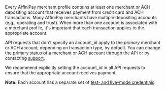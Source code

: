 Every AffiniPay merchant profile contains at least one merchant or ACH depositing account that receives payment from credit card and ACH transactions. Many AffiniPay merchants have multiple depositing accounts (e.g., operating and trust). When more than one account is associated with a merchant profile, it's important that each transaction applies to the appropriate account.

API requests that don't specify an <span class="code-green">account_id</span> apply to the _primary_ merchant or ACH account, depending on transaction type, by default. You can change the primary status of a <a href="../reference/api.html#UpdateMerchantAccount" target="&#95;blank">merchant</a> or <a href="../reference/api.html#UpdateACHAccount" target="&#95;blank">ACH</a> account through the API or by contacting <a href="https://affinipay.com/support/" target="&#95;blank">support</a>.

We recommend explicitly setting the <span class="code-green">account_id</span> in all API requests to ensure that the appropriate account receives payment.

<span class="panel-note"><b>Note:</b> Each account has a separate set of [test- and live-mode credentials](../basics/account-management.html#test-live-creds).</span>
